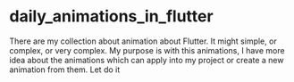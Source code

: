 # daily_animations_in_flutter
There are my collection about animation about Flutter. It might simple, or complex, or very complex. My purpose is with this animations, I have more idea about the animations which can apply into my project or create a new animation from them. Let do it
